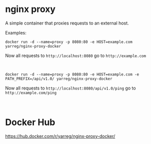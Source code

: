 # nginx proxy 
A simple container that proxies requests to an external host.

Examples:
```
docker run -d --name=proxy -p 8080:80 -e HOST=example.com yarreg/nginx-proxy-docker
```
Now all requests to ```http://localhost:8080``` go to ```http://example.com```
  
&nbsp;
&nbsp;

```
docker run -d --name=proxy -p 8080:80 -e HOST=example.com -e PATH_PREFIX=/api/v1.0/ yarreg/nginx-proxy-docker
```
Now all requests to ```http://localhost:8080/api/v1.0/ping``` go to ```http://example.com/ping```

&nbsp;
# Docker Hub
https://hub.docker.com/r/yarreg/nginx-proxy-docker/